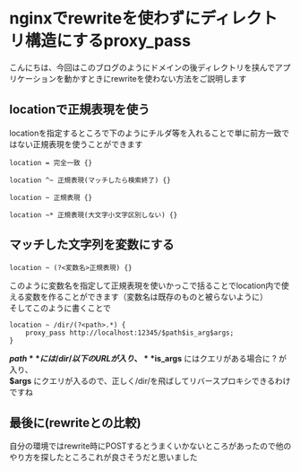 # nginxでrewriteを使わずにディレクトリ構造にするproxy_pass
こんにちは、今回はこのブログのようにドメインの後ディレクトリを挟んでアプリケーションを動かすときにrewriteを使わない方法をご説明します  
## locationで正規表現を使う
locationを指定するところで下のようにチルダ等を入れることで単に前方一致ではない正規表現を使うことができます  
<pre><code>location = 完全一致 {}</code></pre>
<pre><code>location ^~ 正規表現(マッチしたら検索終了) {}</code></pre>
<pre><code>location ~ 正規表現 {}</code></pre>
<pre><code>location ~* 正規表現(大文字小文字区別しない) {}</code></pre>
## マッチした文字列を変数にする
<pre><code>location ~ (?&lt;変数名&gt;正規表現) {}</code></pre>
このように変数名を指定して正規表現を使いかっこで括ることでlocation内で使える変数を作ることができます（変数名は既存のものと被らないように）  
そしてこのように書くことで  
<pre><code>location ~ /dir/(?&lt;path&gt;.*) {
	proxy_pass http://localhost:12345/$path$is_arg$args;
}</code></pre>
**$path** には/dir/以下のURLが入り、  
**$is_args** にはクエリがある場合に ? が入り、  
**$args** にクエリが入るので、正しく/dir/を飛ばしてリバースプロキシできるわけですね  
## 最後に(rewriteとの比較)
自分の環境ではrewrite時にPOSTするとうまくいかないところがあったので他のやり方を探したところこれが良さそうだと思いました  
